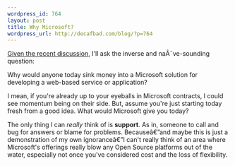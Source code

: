 ```yaml
--- 
wordpress_id: 764
layout: post
title: Why Microsoft?
wordpress_url: http://decafbad.com/blog/?p=764
---
```

[Given the recent discussion][disc], I'll ask the inverse and naÃ¯ve-sounding question:  

Why would anyone today sink money into a Microsoft solution for developing a web-based service or application?

I mean, if you're already up to your eyeballs in Microsoft contracts, I could see momentum being on their side.  But, assume you're just starting today fresh from a good idea.  What would Microsoft give you today?

The only thing I can *really* think of is **support**.  As in, someone to call and bug for answers or blame for problems.  Becauseâ€”and maybe this is just a demonstration of my own ignoranceâ€”I can't really think of an area where Microsoft's offerings really blow any Open Source platforms out of the water, especially not once you've considered cost and the loss of flexibility.

[disc]: http://scobleizer.wordpress.com/2005/11/01/ross-doesnt-trust-microsofts-approach-to-web/

<!-- tags: webdev microsoft linux -->
